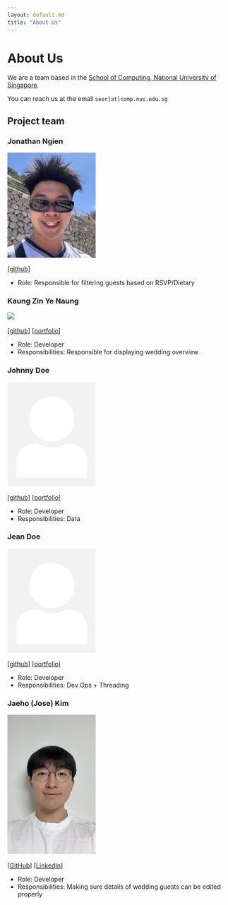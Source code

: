 ```yaml
---
layout: default.md
title: "About Us"
---
```


# About Us

We are a team based in the [School of Computing, National University of Singapore](http://www.comp.nus.edu.sg).

You can reach us at the email `seer[at]comp.nus.edu.sg`

## Project team

### Jonathan Ngien

<img src="images/jonzyyyy.png" width="200px">

[[github](https://github.com/jonzyyyy)]
* Role: Responsible for filtering guests based on RSVP/Dietary

### Kaung Zin Ye Naung

<img src="images/kaungzinye.png" width="200px">

[[github](http://github.com/kaungzinye)]
[[portfolio](team/kaung.md)]

* Role: Developer
* Responsibilities: Responsible for displaying wedding overview

### Johnny Doe

<img src="images/johndoe.png" width="200px">

[[github](http://github.com/johndoe)] [[portfolio](team/johndoe.md)]

* Role: Developer
* Responsibilities: Data

### Jean Doe

<img src="images/johndoe.png" width="200px">

[[github](http://github.com/johndoe)]
[[portfolio](team/johndoe.md)]

* Role: Developer
* Responsibilities: Dev Ops + Threading

### Jaeho (Jose) Kim

<img src="images/josejhkim.png" width="200px">

[[GitHub](http://github.com/josejhkim)]
[[LinkedIn](http://linkedin.com/in/josejhkim)]

* Role: Developer
* Responsibilities: Making sure details of wedding guests can be edited properly

